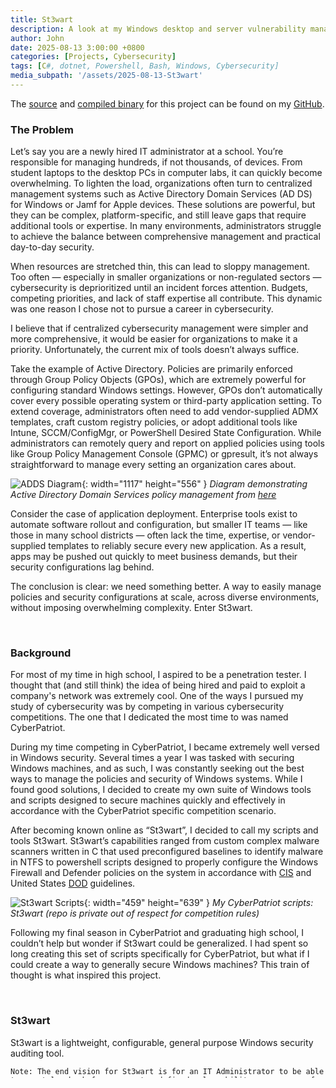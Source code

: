 ```yaml
---
title: St3wart
description: A look at my Windows desktop and server vulnerability management tool, St3wart.
author: John
date: 2025-08-13 3:00:00 +0800
categories: [Projects, Cybersecurity]
tags: [C#, dotnet, Powershell, Bash, Windows, Cybersecurity]
media_subpath: '/assets/2025-08-13-St3wart'
---
```


The [source](https://github.com/JohnDCode/St3wartCLI) and [compiled binary](https://github.com/JohnDCode/JDA-St3wartCLI-Publish) for this project can be found on my [GitHub](https://github.com/JohnDCode).


### The Problem

Let’s say you are a newly hired IT administrator at a school. You’re responsible for managing hundreds, if not thousands, of devices. From student laptops to the desktop PCs in computer labs, it can quickly become overwhelming. To lighten the load, organizations often turn to centralized management systems such as Active Directory Domain Services (AD DS) for Windows or Jamf for Apple devices. These solutions are powerful, but they can be complex, platform-specific, and still leave gaps that require additional tools or expertise. In many environments, administrators struggle to achieve the balance between comprehensive management and practical day-to-day security.

When resources are stretched thin, this can lead to sloppy management. Too often — especially in smaller organizations or non-regulated sectors — cybersecurity is deprioritized until an incident forces attention. Budgets, competing priorities, and lack of staff expertise all contribute. This dynamic was one reason I chose not to pursue a career in cybersecurity.

I believe that if centralized cybersecurity management were simpler and more comprehensive, it would be easier for organizations to make it a priority. Unfortunately, the current mix of tools doesn’t always suffice.

Take the example of Active Directory. Policies are primarily enforced through Group Policy Objects (GPOs), which are extremely powerful for configuring standard Windows settings. However, GPOs don’t automatically cover every possible operating system or third-party application setting. To extend coverage, administrators often need to add vendor-supplied ADMX templates, craft custom registry policies, or adopt additional tools like Intune, SCCM/ConfigMgr, or PowerShell Desired State Configuration. While administrators can remotely query and report on applied policies using tools like Group Policy Management Console (GPMC) or gpresult, it’s not always straightforward to manage every setting an organization cares about.

![ADDS Diagram](/ADDSDiagram.png){: width="1117" height="556" }
_Diagram demonstrating Active Directory Domain Services policy management from [here](https://www.miniorange.com/blog/group-policy-in-active-directory/)_

Consider the case of application deployment. Enterprise tools exist to automate software rollout and configuration, but smaller IT teams — like those in many school districts — often lack the time, expertise, or vendor-supplied templates to reliably secure every new application. As a result, apps may be pushed out quickly to meet business demands, but their security configurations lag behind.

The conclusion is clear: we need something better. A way to easily manage policies and security configurations at scale, across diverse environments, without imposing overwhelming complexity. Enter St3wart.

<br />

### Background

For most of my time in high school, I aspired to be a penetration tester. I thought that (and still think) the idea of being hired and paid to exploit a company's network was extremely cool. One of the ways I pursued my study of cybersecurity was by competing in various cybersecurity competitions. The one that I dedicated the most time to was named CyberPatriot. 

During my time competing in CyberPatriot, I became extremely well versed in Windows security. Several times a year I was tasked with securing Windows machines, and as such, I was constantly seeking out the best ways to manage the policies and security of Windows systems. While I found good solutions, I decided to create my own suite of Windows tools and scripts designed to secure machines quickly and effectively in accordance with the CyberPatriot specific competition scenario.

After becoming known online as “St3wart”, I decided to call my scripts and tools St3wart. St3wart’s capabilities ranged from custom complex malware scanners written in C that used preconfigured baselines to identify malware in NTFS to powershell scripts designed to properly configure the Windows Firewall and Defender policies on the system in accordance with [CIS](https://www.cisecurity.org/cis-benchmarks-overview) and United States [DOD](https://www.cyber.mil/stigs) guidelines.

![St3wart Scripts](/St3wartCyPatGithub.png){: width="459" height="639" }
_My CyberPatriot scripts: St3wart (repo is private out of respect for competition rules)_

Following my final season in CyberPatriot and graduating high school, I couldn’t help but wonder if St3wart could be generalized. I had spent so long creating this set of scripts specifically for CyberPatriot, but what if I could create a way to generally secure Windows machines? This train of thought is what inspired this project.

<br />

### St3wart

St3wart is a lightweight, configurable, general purpose Windows security auditing tool. 

```
Note: The end vision for St3wart is for an IT Administrator to be able to remotely check for any custom defined vulnerability on any one of their systems, and then automatically deploy proper actions to secure the vulnerability if necessary. The current implementation of St3wart is specifically made for Windows and does not include remote scanning. Subsequent versions of St3wart will implement these features.
```

The concept is simple. Administrators define checks to perform on systems in a json format. Then, they can test if the checks pass on systems, employ security measures to patch them, generate vulnerability reports based on findings, schedule periodic checks and security measures, and more. All through a portable, easy to use CLI tool.

<br />

### Demonstration

Lets take a look at how St3wart could be utilized to secure some basic vulnerabilities on a Windows machine.

When defining checks with St3wart, each check must have a "type". This type decides the mechanism in which St3wart will use to check for a finding. The three options are:

```
PowerShell
Registry
File
```

For this demonstration, we'll use one of each type of check. 

#### PowerShell Check - Log Size of Firewall

In the Windows Firewall, users have the option to specify the maximum size of the log file. This setting is independent for each of the three firewall profiles on the machine. CIS recommends that the Domain Firewall Profile log size be set to at least 16,384 KB (see CIS benchmarks and controls 6.4, 8.3, and 9.4). As such, we can say the following:

```
If the logsize of the Domain Profile on the Windows Firewall is less than 16,384 KB, there is a finding.
```

This logic is important and will shape how we structure our check.

We can retrieve this particular policy with the following PowerShell command;

```powershell
Get-NetFirewallProfile -Profile Domain | Select-Object -ExpandProperty LogMaxSizeKilobytes
```

```json
[	{
    	"ID": "TEST-001",
    	"Description": "Windows Firewall Domain Profile Log Size Configured",
    
    	"CheckType": "PowerShell",
    	"CheckCommand": "Get-NetFireWallProfile -Profile Domain | Select-Object -ExpandProperty LogMaxSizeKilobytes",
   	 	"FindData": "16384",
    	"Operator": "LessThan",
    	"SecureCommand": "Set-NetFirewallProfile -Profile Domain -LogMaxSizeKilobytes 16384"
  	}
]
```

Lets break this down line by line:

- **ID**: A unique string used to easily reference this check
- **Description**: A short description used to label the check
- **CheckType**: The type of the check, one of the three options given above.
- **CheckCommand**: A PowerShell check specific component, the PowerShell command ran to check for the presence of the vulnerability.
- **FindData & Operator**: The operator compares the output of the command with this find data to check for a finding. In this scenario, if the output of the command is less than the find data, 16,384 KB, the check fails and a finding has occurred. 
- **SecureCommand**: The PowerShell command to run to remediate the vulnerability. 

### Documentation
